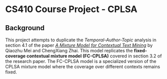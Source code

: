 # CS410 Course Project - CPLSA

## Background ##
This project attempts to duplicate the *Temporal-Author-Topic* analysis in section 4.1 of the paper [*A Mixture Model for Contextual Text Mining*](https://github.com/joel515/CourseProject/blob/main/kdd06-mix.pdf) by Qiaozhu Mei and ChengXiang Zhai.  This model replicates the **fixed-coverage contextual mixture model (FC-CPLSA)** covered in section 3.2 of the research paper.  The FC-CPLSA model is a specialized version of the CPLSA mixture model where the coverage over different contexts remains fixed.
